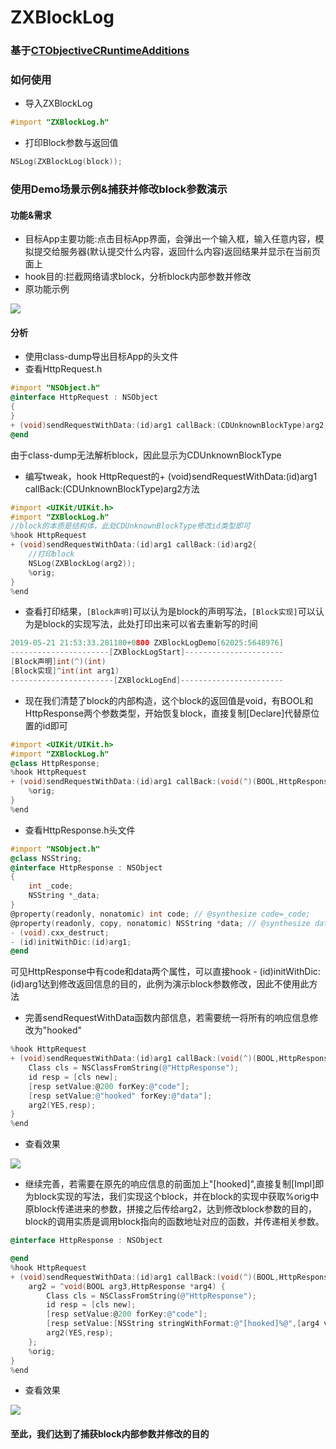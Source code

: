 # ZXBlockLog
### 基于[CTObjectiveCRuntimeAdditions](https://github.com/ebf/CTObjectiveCRuntimeAdditions)
### 如何使用
* 导入ZXBlockLog
```objective-c
#import "ZXBlockLog.h"
```
* 打印Block参数与返回值
```objective-c
NSLog(ZXBlockLog(block));
```
### 使用Demo场景示例&捕获并修改block参数演示
#### 功能&需求
* 目标App主要功能:点击目标App界面，会弹出一个输入框，输入任意内容，模拟提交给服务器(默认提交什么内容，返回什么内容)返回结果并显示在当前页面上
* hook目的:拦截网络请求block，分析block内部参数并修改
* 原功能示例
<img src="http://www.zxlee.cn/blocklogdemo/blocklogdemo5.gif"/>

#### 分析
* 使用class-dump导出目标App的头文件
* 查看HttpRequest.h
```objective-c
#import "NSObject.h"
@interface HttpRequest : NSObject
{
}
+ (void)sendRequestWithData:(id)arg1 callBack:(CDUnknownBlockType)arg2;
@end
```
由于class-dump无法解析block，因此显示为CDUnknownBlockType

* 编写tweak，hook HttpRequest的+ (void)sendRequestWithData:(id)arg1 callBack:(CDUnknownBlockType)arg2方法
```objective-c
#import <UIKit/UIKit.h>
#import "ZXBlockLog.h"
//block的本质是结构体，此处CDUnknownBlockType修改id类型即可
%hook HttpRequest
+ (void)sendRequestWithData:(id)arg1 callBack:(id)arg2{
    //打印block
    NSLog(ZXBlockLog(arg2));
    %orig;
}
%end
```
* 查看打印结果，`[Block声明]`可以认为是block的声明写法，`[Block实现]`可以认为是block的实现写法，此处打印出来可以省去重新写的时间
```c
2019-05-21 21:53:33.281180+0800 ZXBlockLogDemo[62025:5648976] 
----------------------[ZXBlockLogStart]----------------------
[Block声明]int(^)(int)
[Block实现]^int(int arg1)
-----------------------[ZXBlockLogEnd]-----------------------
```
* 现在我们清楚了block的内部构造，这个block的返回值是void，有BOOL和HttpResponse两个参数类型，开始恢复block，直接复制[Declare]代替原位置的id即可
```objective-c
#import <UIKit/UIKit.h>
#import "ZXBlockLog.h"
@class HttpResponse;
%hook HttpRequest
+ (void)sendRequestWithData:(id)arg1 callBack:(void(^)(BOOL,HttpResponse *))arg2{
    %orig;
}
%end
```
* 查看HttpResponse.h头文件
```objective-c
#import "NSObject.h"
@class NSString;
@interface HttpResponse : NSObject
{
    int _code;
    NSString *_data;
}
@property(readonly, nonatomic) int code; // @synthesize code=_code;
@property(readonly, copy, nonatomic) NSString *data; // @synthesize data=_data;
- (void).cxx_destruct;
- (id)initWithDic:(id)arg1;
@end
```
可见HttpResponse中有code和data两个属性，可以直接hook - (id)initWithDic:(id)arg1达到修改返回信息的目的，此例为演示block参数修改，因此不使用此方法

* 完善sendRequestWithData函数内部信息，若需要统一将所有的响应信息修改为"hooked"
```objective-c
%hook HttpRequest
+ (void)sendRequestWithData:(id)arg1 callBack:(void(^)(BOOL,HttpResponse *))arg2{
    Class cls = NSClassFromString(@"HttpResponse");
    id resp = [cls new];
    [resp setValue:@200 forKey:@"code"];
    [resp setValue:@"hooked" forKey:@"data"];
    arg2(YES,resp);
}
%end
```
* 查看效果
<img src="http://www.zxlee.cn/blocklogdemo/blocklogdemo3.gif"/>

* 继续完善，若需要在原先的响应信息的前面加上"[hooked]",直接复制[Impl]即为block实现的写法，我们实现这个block，并在block的实现中获取%orig中原block传递进来的参数，拼接之后传给arg2，达到修改block参数的目的，block的调用实质是调用block指向的函数地址对应的函数，并传递相关参数。
```objective-c
@interface HttpResponse : NSObject

@end
%hook HttpRequest
+ (void)sendRequestWithData:(id)arg1 callBack:(void(^)(BOOL,HttpResponse *))arg2{
    arg2 = ^void(BOOL arg3,HttpResponse *arg4) {
        Class cls = NSClassFromString(@"HttpResponse");
        id resp = [cls new];
        [resp setValue:@200 forKey:@"code"];
        [resp setValue:[NSString stringWithFormat:@"[hooked]%@",[arg4 valueForKey:@"data"]]forKey:@"data"];
        arg2(YES,resp);
    };
    %orig;
}
%end
```
* 查看效果
<img src="http://www.zxlee.cn/blocklogdemo/blocklogdemo4.gif"/>

#### 至此，我们达到了捕获block内部参数并修改的目的




